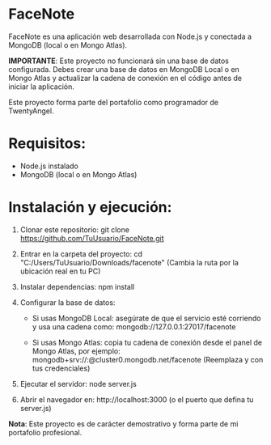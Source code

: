 # FaceNote

FaceNote es una aplicación web desarrollada con Node.js y conectada a MongoDB (local o en Mongo Atlas).

**IMPORTANTE**: Este proyecto no funcionará sin una base de datos configurada.
Debes crear una base de datos en MongoDB Local o en Mongo Atlas y actualizar la cadena de conexión en el código antes de iniciar la aplicación.

Este proyecto forma parte del portafolio como programador de TwentyAngel.

# Requisitos:
- Node.js instalado
- MongoDB (local o en Mongo Atlas)

# Instalación y ejecución:

1. Clonar este repositorio:
   git clone https://github.com/TuUsuario/FaceNote.git

2. Entrar en la carpeta del proyecto:
   cd "C:/Users/TuUsuario/Downloads/facenote"
   (Cambia la ruta por la ubicación real en tu PC)

3. Instalar dependencias:
   npm install

4. Configurar la base de datos:
   - Si usas MongoDB Local: asegúrate de que el servicio esté corriendo y usa una cadena como:
     mongodb://127.0.0.1:27017/facenote

   - Si usas Mongo Atlas: copia tu cadena de conexión desde el panel de Mongo Atlas, por ejemplo:
     mongodb+srv://<usuario>:<password>@cluster0.mongodb.net/facenote
     (Reemplaza <usuario> y <password> con tus credenciales)

5. Ejecutar el servidor:
   node server.js

6. Abrir el navegador en:
   http://localhost:3000
   (o el puerto que defina tu server.js)

**Nota**:
Este proyecto es de carácter demostrativo y forma parte de mi portafolio profesional.
